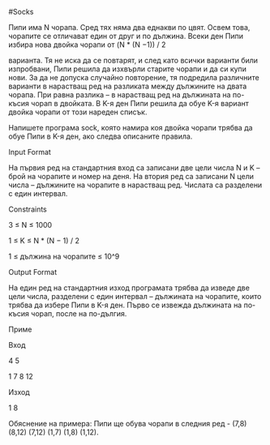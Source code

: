 #Socks

Пипи има N чорапа. Сред тях няма два еднакви по цвят. Освем това, чорапите се отличават един от друг и по дължина. Всеки ден Пипи избира нова двойка чорапи от (N * (N −1)) / 2

варианта. Тя не иска да се повтарят, и след като всички варианти били изпробвани, Пипи решила да изхвърли старите чорапи и да си купи нови. За да не допуска случайно повторение, тя подредила различните варианти в нарастващ ред на разликата между дължините на двата чорапа. При равна разлика – в нарастващ ред на дължината на по-късия чорап в двойката. В K-я ден Пипи решила да обуе K-я вариант двойка чорапи от този нареден списък.

Напишете програма sock, която намира коя двойка чорапи трябва да обуе Пипи в K-я ден, ако следва описаните правила.

Input Format

На първия ред на стандартния вход са записани две цели числа N и K – брой на чорапите и номер на деня. На втория ред са записани N цели числа – дължините на чорапите в нарастващ ред. Числата са разделени с един интервал.

Constraints

3 ≤ N ≤ 1000

1 ≤ K ≤ N * (N − 1) / 2

1 ≤ дължина на чорапите ≤ 10^9

Output Format

На един ред на стандартния изход програмата трябва да изведе две цели числа, разделени с един интервал – дължината на чорапите, които трябва да избере Пипи в K-я ден. Първо се извежда дължината на по-късия чорап, после на по-дългия.

Приме

Вход

4 5

1 7 8 12

Изход

1 8

Обяснение на примера: Пипи ще обува чорапи в следния ред - (7,8) (8,12) (7,12) (1,7) (1,8) (1,12). 
